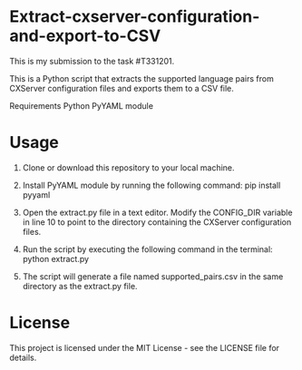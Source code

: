 # Extract-cxserver-configuration-and-export-to-CSV
This is my submission to the task #T331201. 

This is a Python script that extracts the supported language pairs from CXServer configuration files and exports them to a CSV file.

Requirements
Python
PyYAML module

# Usage
 1. Clone or download this repository to your local machine.
 2. Install PyYAML module by running the following command:
     pip install pyyaml
     
 3. Open the extract.py file in a text editor.
   Modify the CONFIG_DIR variable in line 10 to point to the directory containing the CXServer configuration files.
 4. Run the script by executing the following command in the terminal:
    python extract.py 
    
 5. The script will generate a file named supported_pairs.csv in the same directory as the extract.py file.

# License
 This project is licensed under the MIT License - see the LICENSE file for details.



